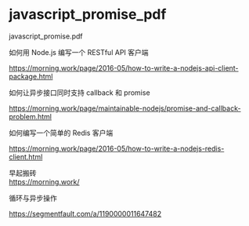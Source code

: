# javascript_promise_pdf
javascript_promise.pdf

如何用 Node.js 编写一个 RESTful API 客户端

https://morning.work/page/2016-05/how-to-write-a-nodejs-api-client-package.html


如何让异步接口同时支持 callback 和 promise

https://morning.work/page/maintainable-nodejs/promise-and-callback-problem.html


如何编写一个简单的 Redis 客户端

https://morning.work/page/2016-05/how-to-write-a-nodejs-redis-client.html

早起搬砖  
https://morning.work/

循环与异步操作

https://segmentfault.com/a/1190000011647482
